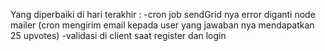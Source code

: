 Yang diperbaiki di hari terakhir :
-cron job sendGrid nya error diganti node mailer
(cron mengirim email kepada user yang jawaban nya mendapatkan 25 upvotes)
-validasi di client saat register dan login